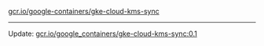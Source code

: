 [gcr.io/google-containers/gke-cloud-kms-sync](https://hub.docker.com/r/cruse/gke-cloud-kms-sync/tags/) 

----
Update: [gcr.io/google_containers/gke-cloud-kms-sync:0.1](https://hub.docker.com/r/cruse/gke-cloud-kms-sync/tags/)

